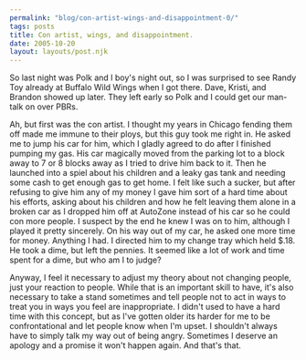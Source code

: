 ```yaml
---
permalink: "blog/con-artist-wings-and-disappointment-0/"
tags: posts
title: Con artist, wings, and disappointment.
date: 2005-10-20
layout: layouts/post.njk
---
```


So last night was Polk and I boy's night out, so I was surprised to see Randy Toy already at Buffalo Wild Wings when I got there. Dave, Kristi, and Brandon showed up later. They left early so Polk and I could get our man-talk on over PBRs. 

Ah, but first was the con artist. I thought my years in Chicago fending them off made me immune to their ploys, but this guy took me right in. He asked me to jump his car for him, which I gladly agreed to do after I finished pumping my gas. His car magically moved from the parking lot to a block away to 7 or 8 blocks away as I tried to drive him back to it. Then he launched into a spiel about his children and a leaky gas tank and needing some cash to get enough gas to get home. I felt like such a sucker, but after refusing to give him any of my money I gave him sort of a hard time about his efforts, asking about his children and how he felt leaving them alone in a broken car as I dropped him off at AutoZone instead of his car so he could con more people. I suspect by the end he knew I was on to him, although I played it pretty sincerely. On his way out of my car, he asked one more time for money. Anything I had. I directed him to my change tray which held $.18. He took a dime, but left the pennies. It seemed like a lot of work and time spent for a dime, but who am I to judge? 

Anyway, I feel it necessary to adjust my theory about not changing people, just your reaction to people. While that is an important skill to have, it's also necessary to take a stand sometimes and tell people not to act in ways to treat you in ways you feel are inappropriate. I didn't used to have a hard time with this concept, but as I've gotten older its harder for me to be confrontational and let people know when I'm upset. I shouldn't always have to simply talk my way out of being angry. Sometimes I deserve an apology and a promise it won't happen again. And that's that.